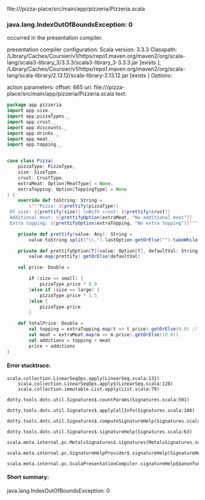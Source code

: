 file://<WORKSPACE>/pizza-place/src/main/app/pizzeria/Pizzeria.scala
### java.lang.IndexOutOfBoundsException: 0

occurred in the presentation compiler.

presentation compiler configuration:
Scala version: 3.3.3
Classpath:
<HOME>/Library/Caches/Coursier/v1/https/repo1.maven.org/maven2/org/scala-lang/scala3-library_3/3.3.3/scala3-library_3-3.3.3.jar [exists ], <HOME>/Library/Caches/Coursier/v1/https/repo1.maven.org/maven2/org/scala-lang/scala-library/2.13.12/scala-library-2.13.12.jar [exists ]
Options:



action parameters:
offset: 665
uri: file://<WORKSPACE>/pizza-place/src/main/app/pizzeria/Pizzeria.scala
text:
```scala
package app.pizzeria
import app.size._
import app.pizzaTypes._
import app.crust._
import app.discounts._
import app.drinks._
import app.meat._
import app.topping._


case class Pizza(
    pizzaType: PizzaType,
    size: SizeType,
    crust: CrustType,
    extraMeat: Option[MeatType] = None,
    extraTopping: Option[ToppingType] = None
) {
    override def toString: String =
        s"""Pizza: ${prettify(pizzaType)}
 Of size: ${prettify(size)} \nWith crust: ${prettify(crust)}
 Additional meat: ${prettifyOption(extraMeat, "No additional meat")}
 Extra topping: ${prettifyOption(extraTopping, "No extra topping")}""".stripMargin(@@)

    private def prettify(value: Any): String =
        value.toString.split("\\.").lastOption.getOrElse("").takeWhile(_ != '$')

    private def prettifyOption[T](value: Option[T], defaultVal: String) =
        value.map(prettify).getOrElse(defaultVal)

    val price: Double =

        if (size == small) {
            pizzaType.price * 0.9
        }else if (size == large) {
            pizzaType.price * 1.5
        }else {
            pizzaType.price
        }

    def totalPrice: Double = 
        val topping = extraTopping.map(t => t.price).getOrElse(0.0) // przechodzimy po opcji i zwracamy cenę, jak istnieje
        val meat = extraMeat.map(m => m.price).getOrElse((0.0))
        val additions = topping + meat
        price + additions
}
```



#### Error stacktrace:

```
scala.collection.LinearSeqOps.apply(LinearSeq.scala:131)
	scala.collection.LinearSeqOps.apply$(LinearSeq.scala:128)
	scala.collection.immutable.List.apply(List.scala:79)
	dotty.tools.dotc.util.Signatures$.countParams(Signatures.scala:501)
	dotty.tools.dotc.util.Signatures$.applyCallInfo(Signatures.scala:186)
	dotty.tools.dotc.util.Signatures$.computeSignatureHelp(Signatures.scala:94)
	dotty.tools.dotc.util.Signatures$.signatureHelp(Signatures.scala:63)
	scala.meta.internal.pc.MetalsSignatures$.signatures(MetalsSignatures.scala:17)
	scala.meta.internal.pc.SignatureHelpProvider$.signatureHelp(SignatureHelpProvider.scala:51)
	scala.meta.internal.pc.ScalaPresentationCompiler.signatureHelp$$anonfun$1(ScalaPresentationCompiler.scala:412)
```
#### Short summary: 

java.lang.IndexOutOfBoundsException: 0